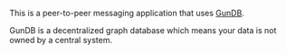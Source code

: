 This is a peer-to-peer messaging application that uses [GunDB](https://gun.eco).

GunDB is a decentralized graph database which means your data is not owned by a central
system.
